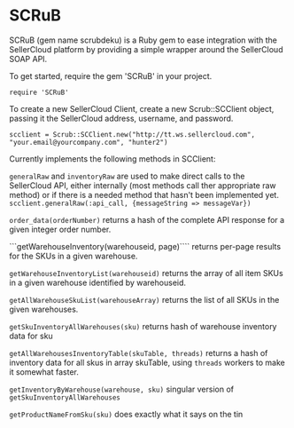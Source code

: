 # SCRuB

SCRuB (gem name scrubdeku) is a Ruby gem to ease integration with the SellerCloud platform by providing a simple wrapper around the SellerCloud SOAP API.

To get started, require the gem 'SCRuB' in your project.

````
require 'SCRuB'
````

To create a new SellerCloud Client, create a new Scrub::SCClient object, passing it the SellerCloud address, username, and password.

````
scclient = Scrub::SCClient.new("http://tt.ws.sellercloud.com", "your.email@yourcompany.com", "hunter2")
````

Currently implements the following methods in SCClient:

````generalRaw```` and ````inventoryRaw```` are used to make direct calls to the SellerCloud API, either internally (most methods call ther appropriate raw method) or if there is a needed method that hasn't been implemented yet.  ````scclient.generalRaw(:api_call, {messageString => messageVar})````

````order_data(orderNumber)```` returns a hash of the complete API response for a given integer order number.

```getWarehouseInventory(warehouseid, page)```` returns per-page results for the SKUs in a given warehouse.

````getWarehouseInventoryList(warehouseid)```` returns the array of all item SKUs in a given warehouse identified by warehouseid.

````getAllWarehouseSkuList(warehouseArray)```` returns the list of all SKUs in the given warehouses.

````getSkuInventoryAllWarehouses(sku)```` returns hash of warehouse inventory data for sku

````getAllWarehousesInventoryTable(skuTable, threads)```` returns a hash of inventory data for all skus in array skuTable, using ````threads```` workers to make it somewhat faster.

````getInventoryByWarehouse(warehouse, sku)```` singular version of ````getSkuInventoryAllWarehouses````

````getProductNameFromSku(sku)```` does exactly what it says on the tin

